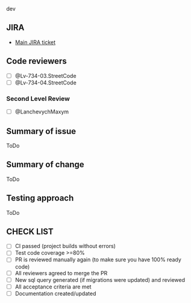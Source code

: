 dev
## JIRA

* [Main JIRA ticket](https://jira.softserve.academy/secure/RapidBoard.jspa?rapidView=id)


## Code reviewers

- [ ] @Lv-734-03.StreetCode
- [ ] @Lv-734-04.StreetCode

### Second Level Review

- [ ] @LanchevychMaxym

## Summary of issue

ToDo

## Summary of change

ToDo

## Testing approach

ToDo
## CHECK LIST
- [ ]  СI passed (project builds without errors)
- [ ]  Test code coverage >=80%
- [ ]  PR is reviewed manually again (to make sure you have 100% ready code)
- [ ]  All reviewers agreed to merge the PR
- [ ]  New sql query generated (if migrations were updated) and reviewed
- [ ]  All acceptance criteria are met
- [ ]  Documentation created/updated
